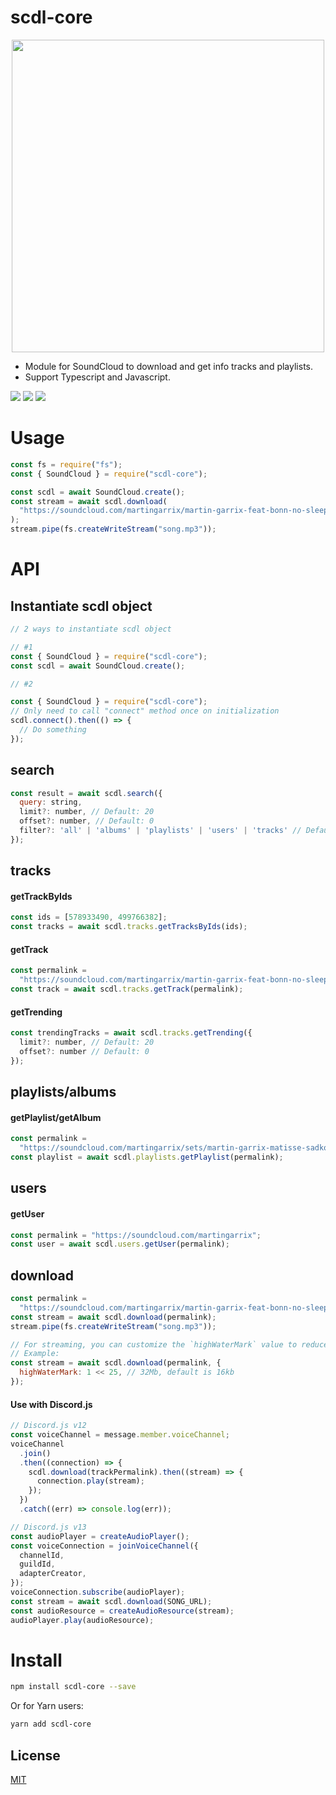 # scdl-core

<p align="center">
  <img src="https://raw.githubusercontent.com/misa198/scdl-core/master/docs/banner.png" width="500px">
</p>

- Module for SoundCloud to download and get info tracks and playlists.
- Support Typescript and Javascript.

![](https://img.shields.io/badge/Author-misa198-green)
![](https://camo.githubusercontent.com/832d01092b0e822178475741271b049a2e27df13/68747470733a2f2f62616467656e2e6e65742f62616467652f2d2f547970655363726970742f626c75653f69636f6e3d74797065736372697074266c6162656c)
[![](https://img.shields.io/npm/dt/scdl-core)](https://www.npmjs.com/package/scdl-core)

# Usage

```js
const fs = require("fs");
const { SoundCloud } = require("scdl-core");

const scdl = await SoundCloud.create();
const stream = await scdl.download(
  "https://soundcloud.com/martingarrix/martin-garrix-feat-bonn-no-sleep"
);
stream.pipe(fs.createWriteStream("song.mp3"));
```

# API

## Instantiate scdl object

```js
// 2 ways to instantiate scdl object

// #1
const { SoundCloud } = require("scdl-core");
const scdl = await SoundCloud.create();

// #2

const { SoundCloud } = require("scdl-core");
// Only need to call "connect" method once on initialization
scdl.connect().then(() => {
  // Do something
});
```

## search

```js
const result = await scdl.search({
  query: string,
  limit?: number, // Default: 20
  offset?: number, // Default: 0
  filter?: 'all' | 'albums' | 'playlists' | 'users' | 'tracks' // Default: "all"
});
```

## tracks

#### getTrackByIds

```js
const ids = [578933490, 499766382];
const tracks = await scdl.tracks.getTracksByIds(ids);
```

#### getTrack

```js
const permalink =
  "https://soundcloud.com/martingarrix/martin-garrix-feat-bonn-no-sleep";
const track = await scdl.tracks.getTrack(permalink);
```

#### getTrending

```js
const trendingTracks = await scdl.tracks.getTrending({
  limit?: number, // Default: 20
  offset?: number // Default: 0
});
```

## playlists/albums

#### getPlaylist/getAlbum

```js
const permalink =
  "https://soundcloud.com/martingarrix/sets/martin-garrix-matisse-sadko";
const playlist = await scdl.playlists.getPlaylist(permalink);
```

## users

#### getUser

```js
const permalink = "https://soundcloud.com/martingarrix";
const user = await scdl.users.getUser(permalink);
```

## download

```js
const permalink =
  "https://soundcloud.com/martingarrix/martin-garrix-feat-bonn-no-sleep";
const stream = await scdl.download(permalink);
stream.pipe(fs.createWriteStream("song.mp3"));

// For streaming, you can customize the `highWaterMark` value to reduce lag if the internet is not good.
// Example:
const stream = await scdl.download(permalink, {
  highWaterMark: 1 << 25, // 32Mb, default is 16kb
});
```

#### Use with Discord.js

```javascript
// Discord.js v12
const voiceChannel = message.member.voiceChannel;
voiceChannel
  .join()
  .then((connection) => {
    scdl.download(trackPermalink).then((stream) => {
      connection.play(stream);
    });
  })
  .catch((err) => console.log(err));
```

```javascript
// Discord.js v13
const audioPlayer = createAudioPlayer();
const voiceConnection = joinVoiceChannel({
  channelId,
  guildId,
  adapterCreator,
});
voiceConnection.subscribe(audioPlayer);
const stream = await scdl.download(SONG_URL);
const audioResource = createAudioResource(stream);
audioPlayer.play(audioResource);
```

# Install

```bash
npm install scdl-core --save
```

Or for Yarn users:

```bash
yarn add scdl-core
```

## License

[MIT](https://choosealicense.com/licenses/mit/)
